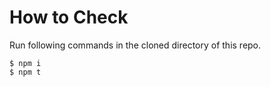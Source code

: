# How to Check

Run following commands in the cloned directory of this repo.

```
$ npm i
$ npm t
```
